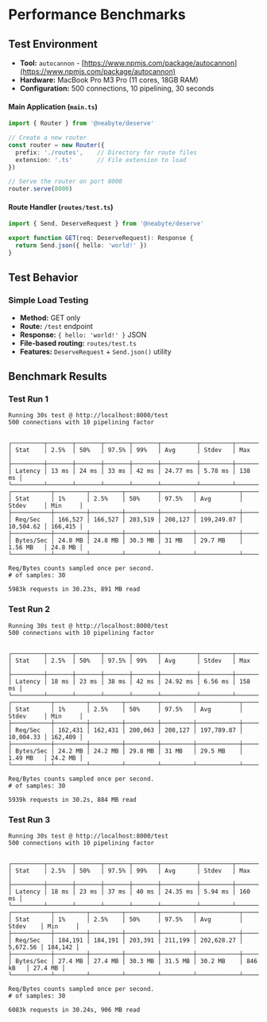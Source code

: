 # Performance Benchmarks

## Test Environment

- **Tool:** `autocannon` - [https://www.npmjs.com/package/autocannon](https://www.npmjs.com/package/autocannon)
- **Hardware:** MacBook Pro M3 Pro (11 cores, 18GB RAM)
- **Configuration:** 500 connections, 10 pipelining, 30 seconds


#### Main Application (`main.ts`)
```typescript
import { Router } from '@neabyte/deserve'

// Create a new router
const router = new Router({
  prefix: './routes',    // Directory for route files
  extension: '.ts'       // File extension to load
})

// Serve the router on port 8000
router.serve(8000)
```

#### Route Handler (`routes/test.ts`)
```typescript
import { Send, DeserveRequest } from '@neabyte/deserve'

export function GET(req: DeserveRequest): Response {
  return Send.json({ hello: 'world!' })
}
```

## Test Behavior

### Simple Load Testing
- **Method:** GET only
- **Route:** `/test` endpoint
- **Response:** `{ hello: 'world!' }` JSON
- **File-based routing:** `routes/test.ts`
- **Features:** `DeserveRequest` + `Send.json()` utility

## Benchmark Results

### Test Run 1
```
Running 30s test @ http://localhost:8000/test
500 connections with 10 pipelining factor


┌─────────┬───────┬───────┬───────┬───────┬──────────┬─────────┬────────┐
│ Stat    │ 2.5%  │ 50%   │ 97.5% │ 99%   │ Avg      │ Stdev   │ Max    │
├─────────┼───────┼───────┼───────┼───────┼──────────┼─────────┼────────┤
│ Latency │ 13 ms │ 24 ms │ 33 ms │ 42 ms │ 24.77 ms │ 5.78 ms │ 138 ms │
└─────────┴───────┴───────┴───────┴───────┴──────────┴─────────┴────────┘
┌───────────┬─────────┬─────────┬─────────┬─────────┬────────────┬───────────┬─────────┐
│ Stat      │ 1%      │ 2.5%    │ 50%     │ 97.5%   │ Avg        │ Stdev     │ Min     │
├───────────┼─────────┼─────────┼─────────┼─────────┼────────────┼───────────┼─────────┤
│ Req/Sec   │ 166,527 │ 166,527 │ 203,519 │ 208,127 │ 199,249.07 │ 10,504.62 │ 166,415 │
├───────────┼─────────┼─────────┼─────────┼─────────┼────────────┼───────────┼─────────┤
│ Bytes/Sec │ 24.8 MB │ 24.8 MB │ 30.3 MB │ 31 MB   │ 29.7 MB    │ 1.56 MB   │ 24.8 MB │
└───────────┴─────────┴─────────┴─────────┴─────────┴────────────┴───────────┴─────────┘

Req/Bytes counts sampled once per second.
# of samples: 30

5983k requests in 30.23s, 891 MB read
```

### Test Run 2
```
Running 30s test @ http://localhost:8000/test
500 connections with 10 pipelining factor


┌─────────┬───────┬───────┬───────┬───────┬──────────┬─────────┬────────┐
│ Stat    │ 2.5%  │ 50%   │ 97.5% │ 99%   │ Avg      │ Stdev   │ Max    │
├─────────┼───────┼───────┼───────┼───────┼──────────┼─────────┼────────┤
│ Latency │ 18 ms │ 23 ms │ 38 ms │ 42 ms │ 24.92 ms │ 6.56 ms │ 158 ms │
└─────────┴───────┴───────┴───────┴───────┴──────────┴─────────┴────────┘
┌───────────┬─────────┬─────────┬─────────┬─────────┬────────────┬───────────┬─────────┐
│ Stat      │ 1%      │ 2.5%    │ 50%     │ 97.5%   │ Avg        │ Stdev     │ Min     │
├───────────┼─────────┼─────────┼─────────┼─────────┼────────────┼───────────┼─────────┤
│ Req/Sec   │ 162,431 │ 162,431 │ 200,063 │ 208,127 │ 197,789.87 │ 10,004.33 │ 162,409 │
├───────────┼─────────┼─────────┼─────────┼─────────┼────────────┼───────────┼─────────┤
│ Bytes/Sec │ 24.2 MB │ 24.2 MB │ 29.8 MB │ 31 MB   │ 29.5 MB    │ 1.49 MB   │ 24.2 MB │
└───────────┴─────────┴─────────┴─────────┴─────────┴────────────┴───────────┴─────────┘

Req/Bytes counts sampled once per second.
# of samples: 30

5939k requests in 30.2s, 884 MB read
```

### Test Run 3
```
Running 30s test @ http://localhost:8000/test
500 connections with 10 pipelining factor


┌─────────┬───────┬───────┬───────┬───────┬──────────┬─────────┬────────┐
│ Stat    │ 2.5%  │ 50%   │ 97.5% │ 99%   │ Avg      │ Stdev   │ Max    │
├─────────┼───────┼───────┼───────┼───────┼──────────┼─────────┼────────┤
│ Latency │ 18 ms │ 23 ms │ 37 ms │ 40 ms │ 24.35 ms │ 5.94 ms │ 160 ms │
└─────────┴───────┴───────┴───────┴───────┴──────────┴─────────┴────────┘
┌───────────┬─────────┬─────────┬─────────┬─────────┬────────────┬──────────┬─────────┐
│ Stat      │ 1%      │ 2.5%    │ 50%     │ 97.5%   │ Avg        │ Stdev    │ Min     │
├───────────┼─────────┼─────────┼─────────┼─────────┼────────────┼──────────┼─────────┤
│ Req/Sec   │ 184,191 │ 184,191 │ 203,391 │ 211,199 │ 202,628.27 │ 5,672.56 │ 184,142 │
├───────────┼─────────┼─────────┼─────────┼─────────┼────────────┼──────────┼─────────┤
│ Bytes/Sec │ 27.4 MB │ 27.4 MB │ 30.3 MB │ 31.5 MB │ 30.2 MB    │ 846 kB   │ 27.4 MB │
└───────────┴─────────┴─────────┴─────────┴─────────┴────────────┴──────────┴─────────┘

Req/Bytes counts sampled once per second.
# of samples: 30

6083k requests in 30.24s, 906 MB read
```
